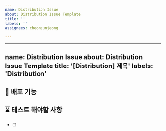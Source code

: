 ```yaml
---
name: Distribution Issue
about: Distribution Issue Template
title: ''
labels: ''
assignees: cheoneunjeong

---
```


---
name: Distribution Issue
about: Distribution Issue Template
title: '[Distribution] 제목'
labels: 'Distribution'
---
## 📢 배포 기능

## ⌛ 테스트 해야할 사항
- [ ]
